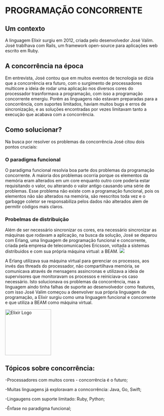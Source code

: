 # PROGRAMAÇÃO CONCORRENTE 
## Um contexto

A linguagem Elixir surgiu em 2012, criada pelo desenvolvedor José Valim.
José trablhava com Rails, um framework open-source para aplicações web escrito em Ruby.

## A concorrência na época

Em entrevista, José contou que em muitos eventos de tecnologia se dizia que a concorrência era futuro, com o surgimento de processadores multicore a ideia de rodar uma aplicação nos diversos cores do processador trasnformava a programação, com isso a programação concorrente emergiu.
Porém as linguagens não estavam preparadas para a concorrência, com suportes limitados, haviam muitos bugs e erros de sincronização, e as soluções encontradas por vezes limitavam tanto a execução que acabava com a concorrência.

## Como solucionar?
Na busca por resolver os problemas da concorrência José citou dois pontos cruciais:

### O paradigma funcional
O paradigma funcional resolvia boa parte dos problemas da programação concorrente. A maioria dos problemas ocorria porque os elementos da memória eram alterados em um core enquanto outro core poderia estar requisitando o valor, ou alterando o valor antigo causando uma série de problemas. Esse problema não existe com a programação funcional, pois os elementos não são alterados na memória, são reescritos toda vez e o garbagge coletor se responsabiliza pelos dados não alterados alem de permitir códigos mais claros.

### Probelmas de distribuição 
Além de ser necessário sincronizar os cores, era necessário sincronizar as máquinas que rodavam a aplicação, na busca da solução, José se deparou com Erlang, uma linguagem de programação funcional e concorrente, criada pela empresa de telecomunicações Ericsson, voltada a sistemas distribuidos e com sua própria máquina virtual: a BEAM.
![](https://pt.wikipedia.org/wiki/Ficheiro:Erlang_logo.png)

A Erlang utilizava sua máquina virtual para gerenciar os processos, aos invés das threads do processador, não compartilhava memória, se comunicava através de mensagens assincronas e utilizava a ideia de supervisores que monitoravam os processos e reiniciava-os caso necessário. 
Isto solucionava os problemas da concorrência, mas a linguagem aindo tinha falhas de suporte ao desenvolvedor como features, com isso José Valim começou a deenvolver sua própria linguagem de programação, a Elixir surgiu como uma linguagem funcional e concorrente e que utiliza a BEAM como máquina virtual.

<img src="https://upload.wikimedia.org/wikipedia/commons/9/92/Official_Elixir_logo.png" alt="Elixir Logo" width="150">

## Tópicos sobre concorrência:
-Processadores com muitos cores - concorrência é o futuro;

-Muitas linguagens já exploravam a conncorrência: Java, Go, Swift;

-Lingaugens com suporte limitado: Ruby, Python;

-Ênfase no paradigma funcional;

